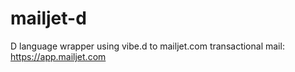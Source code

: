 # mailjet-d
D language wrapper using vibe.d to mailjet.com transactional mail: https://app.mailjet.com

